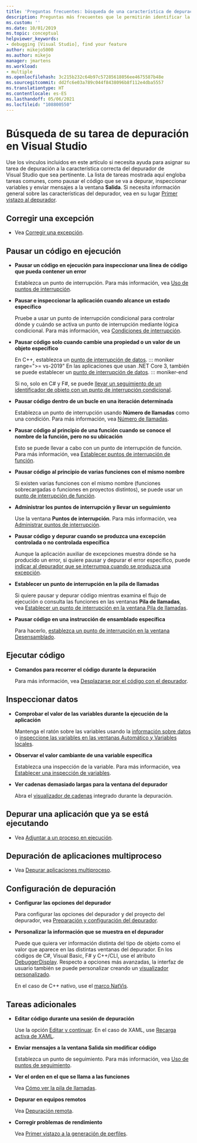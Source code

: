 ```yaml
---
title: 'Preguntas frecuentes: búsqueda de una característica de depuración'
description: Preguntas más frecuentes que le permitirán identificar la característica del depurador que le ayudará a depurar su aplicación.
ms.custom: ''
ms.date: 10/01/2019
ms.topic: conceptual
helpviewer_keywords:
- debugging [Visual Studio], find your feature
author: mikejo5000
ms.author: mikejo
manager: jmartens
ms.workload:
- multiple
ms.openlocfilehash: 3c215b232c64b97c57285618056ee4675587b48e
ms.sourcegitcommit: dd2fc6e03a789c044f8438096b8f112e4dba5557
ms.translationtype: HT
ms.contentlocale: es-ES
ms.lasthandoff: 05/06/2021
ms.locfileid: "108800550"
---
```

# <a name="faq---find-the-debugging-feature-you-need-in-visual-studio"></a>Búsqueda de su tarea de depuración en Visual Studio

Use los vínculos incluidos en este artículo si necesita ayuda para asignar su tarea de depuración a la característica correcta del depurador de Visual Studio que sea pertinente. La lista de tareas mostrada aquí engloba tareas comunes, como pausar el código que se va a depurar, inspeccionar variables y enviar mensajes a la ventana **Salida**. Si necesita información general sobre las características del depurador, vea en su lugar [Primer vistazo al depurador](debugger-feature-tour.md).

## <a name="fix-an-exception"></a>Corregir una excepción

- Vea [Corregir una excepción](write-better-code-with-visual-studio.md#fix-an-exception).

## <a name="pause-running-code"></a>Pausar un código en ejecución

- **Pausar un código en ejecución para inspeccionar una línea de código que pueda contener un error**

  Establezca un punto de interrupción. Para más información, vea [Uso de puntos de interrupción](using-breakpoints.md).

- **Pausar e inspeccionar la aplicación cuando alcance un estado específico**

  Pruebe a usar un punto de interrupción condicional para controlar dónde y cuándo se activa un punto de interrupción mediante lógica condicional. Para más información, vea [Condiciones de interrupción](using-breakpoints.md#breakpoint-conditions).

- **Pausar código solo cuando cambie una propiedad o un valor de un objeto específico**

  En C++, establezca un [punto de interrupción de datos](using-breakpoints.md#BKMK_set_a_data_breakpoint_native_cplusplus). 
  ::: moniker range=">= vs-2019"
  En las aplicaciones que usan .NET Core 3, también se puede establecer un [punto de interrupción de datos](using-breakpoints.md#BKMK_set_a_data_breakpoint_managed).
  ::: moniker-end

  Si no, solo en C# y F#, se puede [llevar un seguimiento de un identificador de objeto con un punto de interrupción condicional](using-breakpoints.md#using-object-ids-in-breakpoint-conditions-c-and-f).

- **Pausar código dentro de un bucle en una iteración determinada**

  Establezca un punto de interrupción usando **Número de llamadas** como una condición. Para más información, vea [Número de llamadas](using-breakpoints.md#set-a-hit-count-condition).

- **Pausar código al principio de una función cuando se conoce el nombre de la función, pero no su ubicación**

  Esto se puede llevar a cabo con un punto de interrupción de función. Para más información, vea [Establecer puntos de interrupción de función](using-breakpoints.md#BKMK_Set_a_breakpoint_in_a_source_file).

- **Pausar código al principio de varias funciones con el mismo nombre**

  Si existen varias funciones con el mismo nombre (funciones sobrecargadas o funciones en proyectos distintos), se puede usar un [punto de interrupción de función](using-breakpoints.md#BKMK_Set_a_breakpoint_in_a_source_file).

- **Administrar los puntos de interrupción y llevar un seguimiento**

  Use la ventana **Puntos de interrupción**. Para más información, vea [Administrar puntos de interrupción](using-breakpoints.md#BKMK_Specify_advanced_properties_of_a_breakpoint_).

- **Pausar código y depurar cuando se produzca una excepción controlada o no controlada específica**

  Aunque la aplicación auxiliar de excepciones muestra dónde se ha producido un error, si quiere pausar y depurar el error específico, puede [indicar al depurador que se interrumpa cuando se produzca una excepción](managing-exceptions-with-the-debugger.md#tell-the-debugger-to-break-when-an-exception-is-thrown).

- **Establecer un punto de interrupción en la pila de llamadas**

  Si quiere pausar y depurar código mientras examina el flujo de ejecución o consulta las funciones en las ventanas **Pila de llamadas**, vea [Establecer un punto de interrupción en la ventana Pila de llamadas](using-breakpoints.md#BKMK_Set_a_breakpoint_from_debugger_windows).

- **Pausar código en una instrucción de ensamblado específica**

  Para hacerlo, [establezca un punto de interrupción en la ventana Desensamblado](using-breakpoints.md#BKMK_Set_a_breakpoint_from_debugger_windows).

## <a name="execute-code"></a>Ejecutar código

- **Comandos para recorrer el código durante la depuración**

  Para más información, vea [Desplazarse por el código con el depurador](navigating-through-code-with-the-debugger.md).

## <a name="inspect-data"></a>Inspeccionar datos

- **Comprobar el valor de las variables durante la ejecución de la aplicación**

  Mantenga el ratón sobre las variables usando la [información sobre datos](view-data-values-in-data-tips-in-the-code-editor.md) o [inspeccione las variables en las ventanas Automático y Variables locales](autos-and-locals-windows.md).

- **Observar el valor cambiante de una variable específica**

  Establezca una inspección de la variable. Para más información, vea [Establecer una inspección de variables](watch-and-quickwatch-windows.md).

- **Ver cadenas demasiado largas para la ventana del depurador**

  Abra el [visualizador de cadenas](view-strings-visualizer.md) integrado durante la depuración.

## <a name="debug-an-app-that-is-already-running"></a>Depurar una aplicación que ya se está ejecutando

- Vea [Adjuntar a un proceso en ejecución](attach-to-running-processes-with-the-visual-studio-debugger.md).

## <a name="debug-multithreaded-applications"></a>Depuración de aplicaciones multiproceso

- Vea [Depurar aplicaciones multiproceso](debug-multithreaded-applications-in-visual-studio.md).

## <a name="configure-debugging"></a>Configuración de depuración

- **Configurar las opciones del depurador**

  Para configurar las opciones del depurador y del proyecto del depurador, vea [Preparación y configuración del depurador](debugger-settings-and-preparation.md).

- **Personalizar la información que se muestra en el depurador**

  Puede que quiera ver información distinta del tipo de objeto como el valor que aparece en las distintas ventanas del depurador. En los códigos de C#, Visual Basic, F# y C++/CLI, use el atributo [DebuggerDisplay](using-the-debuggerdisplay-attribute.md). Respecto a opciones más avanzadas, la interfaz de usuario también se puede personalizar creando un [visualizador personalizado](create-custom-visualizers-of-data.md).

  En el caso de C++ nativo, use el [marco NatVis](create-custom-views-of-native-objects.md).

## <a name="additional-tasks"></a>Tareas adicionales

- **Editar código durante una sesión de depuración**

  Use la opción [Editar y continuar](edit-and-continue.md). En el caso de XAML, use [Recarga activa de XAML](../xaml-tools/xaml-hot-reload.md).

- **Enviar mensajes a la ventana Salida sin modificar código**

  Establezca un punto de seguimiento. Para más información, vea [Uso de puntos de seguimiento](using-tracepoints.md).

- **Ver el orden en el que se llama a las funciones**

  Vea [Cómo ver la pila de llamadas](how-to-use-the-call-stack-window.md).

- **Depurar en equipos remotos**

  Vea [Depuración remota](remote-debugging.md).

- **Corregir problemas de rendimiento**

  Vea [Primer vistazo a la generación de perfiles](../profiling/profiling-feature-tour.md).
